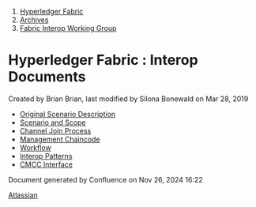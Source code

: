 1. [Hyperledger Fabric](index.html)
2. [Archives](Archives_22840389.html)
3. [Fabric Interop Working Group](Fabric-Interop-Working-Group_22839518.html)

# Hyperledger Fabric : Interop Documents

Created by Brian Brian, last modified by Silona Bonewald on Mar 28, 2019

- [Original Scenario Description](Original-Scenario-Description_22840536.html)
- [Scenario and Scope](Scenario-and-Scope_22840540.html)
- [Channel Join Process](Channel-Join-Process_22840542.html)
- [Management Chaincode](Management-Chaincode_22840544.html)
- [Workflow](Workflow_22840631.html)
- [Interop Patterns](Interop-Patterns_22840857.html)
- [CMCC Interface](CMCC-Interface_22841114.html)

Document generated by Confluence on Nov 26, 2024 16:22

[Atlassian](http://www.atlassian.com/)
